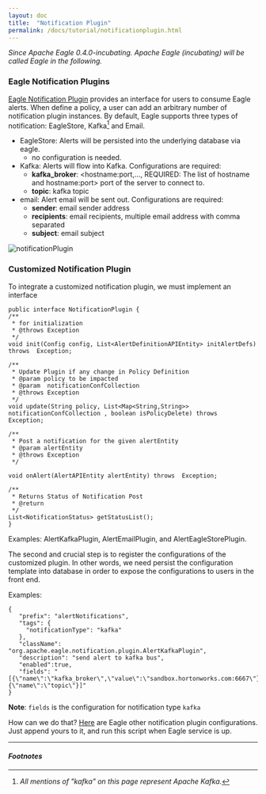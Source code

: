 ```yaml
---
layout: doc
title:  "Notification Plugin"
permalink: /docs/tutorial/notificationplugin.html
---
```


*Since Apache Eagle 0.4.0-incubating. Apache Eagle (incubating) will be called Eagle in the following.*

### Eagle Notification Plugins

[Eagle Notification Plugin](https://cwiki.apache.org/confluence/display/EAG/Alert+notification+plugin) provides an interface for users to consume Eagle alerts. When define a policy, a user can add an arbitrary number of notification plugin instances. By default, Eagle supports three types of notification: EagleStore, Kafka[^KAFKA] and Email.

* EagleStore: Alerts will be persisted into the underlying database via eagle. 
	* no configuration is needed. 
* Kafka: Alerts will flow into Kafka. Configurations are required:
	* **kafka_broker**: <hostname:port,..., REQUIRED: The list of hostname and hostname:port> port of the server to connect to. 
	* **topic**: kafka topic 
* email: Alert email will be sent out. Configurations are required:
	* **sender**: email sender address
	* **recipients**: email recipients, multiple email address with comma separated
	* **subject**: email subject
	
![notificationPlugin](/images/notificationPlugin.png)
### Customized Notification Plugin

To integrate a customized notification plugin, we must implement an interface 

	public interface NotificationPlugin {
    /**
     * for initialization
     * @throws Exception
     */
    void init(Config config, List<AlertDefinitionAPIEntity> initAlertDefs) throws  Exception;

    /**
     * Update Plugin if any change in Policy Definition
     * @param policy to be impacted
     * @param  notificationConfCollection
     * @throws Exception
     */
    void update(String policy, List<Map<String,String>> notificationConfCollection , boolean isPolicyDelete) throws  Exception;

    /**
     * Post a notification for the given alertEntity
     * @param alertEntity
     * @throws Exception
     */

    void onAlert(AlertAPIEntity alertEntity) throws  Exception;

    /**
     * Returns Status of Notification Post
     * @return
     */
    List<NotificationStatus> getStatusList();
	}
Examples: AlertKafkaPlugin, AlertEmailPlugin, and AlertEagleStorePlugin.

The second and crucial step is to register the configurations of the customized plugin. In other words, we need persist the configuration template into database in order to expose the configurations to users in the front end. 

Examples:

    {
       "prefix": "alertNotifications",
       "tags": {
         "notificationType": "kafka"
       },
       "className": "org.apache.eagle.notification.plugin.AlertKafkaPlugin",
       "description": "send alert to kafka bus",
       "enabled":true,
       "fields": "[{\"name\":\"kafka_broker\",\"value\":\"sandbox.hortonworks.com:6667\"},{\"name\":\"topic\"}]"
    }

**Note**: `fields` is the configuration for notification type `kafka`

How can we do that? [Here](https://github.com/apache/incubator-eagle/blob/master/eagle-assembly/src/main/bin/eagle-topology-init.sh) are Eagle other notification plugin configurations. Just append yours to it, and run this script when Eagle service is up. 



---

#### *Footnotes*

[^KAFKA]:*All mentions of "kafka" on this page represent Apache Kafka.*

